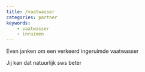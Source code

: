 ```yaml
---
title: /vaatwasser
categories: partner
keywords:
    - vaatwasser
    - inruimen
---
```


Even janken om een verkeerd ingeruimde vaatwasser

Jij kan dat natuurlijk sws beter